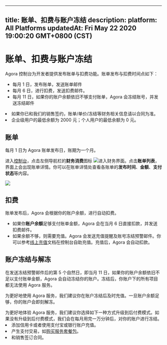 
---
title: 账单、扣费与账户冻结
description: 
platform: All Platforms
updatedAt: Fri May 22 2020 19:00:20 GMT+0800 (CST)
---
# 账单、扣费与账户冻结
Agora 控制台为开发者提供发布账单与扣费功能。账单发布与扣费时间点如下：

- 每月 1 日，发布账单，发送账单邮件
- 每月 6 日，进行扣费，发送扣费邮件。
- 每月 11 日，如果你的账户余额依旧不够支付账单，Agora 会冻结账号，并发送冻结邮件

<div class="alert warning"><li>如果你已和我们的销售签约，账单/单价/冻结等财务相关信息请以合同为准。</li><li>企业级用户的最低余额为 2000 元；个人用户的最低余额为 0 元。</li></div>

## 账单

每月 1 日为 Agora 账单发布日，账期为一个月。

进入[控制台](https://dashboard.agora.io/)，点击左侧导航栏的**财务消费**图标 ![](https://web-cdn.agora.io/docs-files/1562666103550)进入财务界面。点击**账单列表**，界面上会出现账单详情。你可以在账单详情处查看各账单的**发布时间**、**金额**、**支付状态**等内容。

![](https://web-cdn.agora.io/docs-files/1568807577137)

## 扣费

账单发布后，Agora 会根据你的账户余额，进行自动扣费。

- 如果你**账户余额**足够支付账单金额，Agora 会在当月 6 日直接扣款，并发送扣费邮件。
- 如果余额不够，则需要充值。Agora 会发送充值提醒及账号冻结预警邮件。你可以参考[线上充值](https://docs.agora.io/cn/Agora%20Platform/online_payment?platform=All%20Platforms)文档在控制台自助充值。充值后，Agora 会自动扣款。

## 账户冻结与解冻

在发送冻结预警邮件后的第 5 个自然日，即当月 11 日，如果你的账户余额依旧不足以支付账单金额，Agora 会自动冻结你的账户。冻结后，你账户下的所有项目都无法使用 Agora 服务。

为更好地使用 Agora 服务，我们建议你在账户冻结后及时充值。一旦账户余额足够，你的账户会即刻解冻。

<div class="alert note">为更好地体验 Agora 服务，我们建议你选择如下一种方式升级到后付费模式。如果没有升级到后付费模式，我们会在每月用完一万分钟后，对你的账户进行冻结。
	<li>添加信用卡或者使用支付宝或银行账户充值。</li>
	<li>产生支付交易，如<a href="https://docs.agora.io/cn/faq/pricing_package_minute">购买服务套餐包</a>。</li>
	<li>和销售签订合同。</li>
</div>





